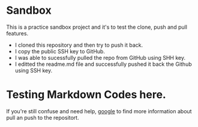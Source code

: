 # Sandbox

This is a practice sandbox project and it's to test the clone, push and pull features.

* I cloned this repository and then try to push it back.
* I copy the public SSH key to GitHub.  
* I was able to sucessfully pulled the repo from GitHub using SHH key. 
* I editted the readme.md file and successfully pushed it back the Github using SSH key.


# Testing Markdown Codes here.

If you're still confuse and need help, [google][Google] to find more information about pull an push to the repositort. 


[Google]:<https://www.google.com>

